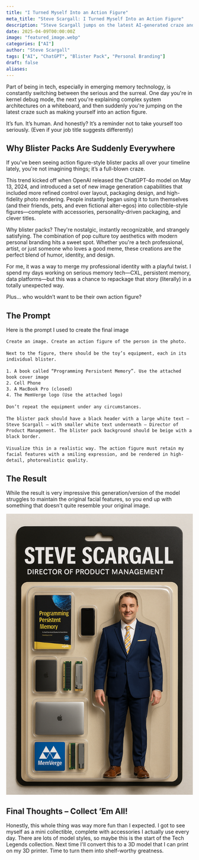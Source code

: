 ```yaml
---
title: "I Turned Myself Into an Action Figure"
meta_title: "Steve Scargall: I Turned Myself Into an Action Figure"
description: "Steve Scargall jumps on the latest AI-generated craze and turns himself into a blister pack action figure. Here’s how it happened, why it’s trending, and what it says about creativity and tech culture."
date: 2025-04-09T00:00:00Z
image: "featured_image.webp"
categories: ["AI"]
author: "Steve Scargall"
tags: ["AI", "ChatGPT", "Blister Pack", "Personal Branding"]
draft: false
aliases:
---
```


Part of being in tech, especially in emerging memory technology, is constantly switching between the serious and the surreal. One day you're in kernel debug mode, the next you're explaining complex system architectures on a whiteboard, and then suddenly you're jumping on the latest craze such as making yourself into an action figure.

It’s fun. It’s human. And honestly? It’s a reminder not to take yourself too seriously. (Even if your job title suggests differently)

## Why Blister Packs Are Suddenly Everywhere

If you've been seeing action figure-style blister packs all over your timeline lately, you're not imagining things; it’s a full-blown craze.

This trend kicked off when OpenAI released the ChatGPT-4o model on May 13, 2024, and introduced a set of new image generation capabilities that included more refined control over layout, packaging design, and high-fidelity photo rendering. People instantly began using it to turn themselves (and their friends, pets, and even fictional alter-egos) into collectible-style figures—complete with accessories, personality-driven packaging, and clever titles.

Why blister packs? They're nostalgic, instantly recognizable, and strangely satisfying. The combination of pop culture toy aesthetics with modern personal branding hits a sweet spot. Whether you're a tech professional, artist, or just someone who loves a good meme, these creations are the perfect blend of humor, identity, and design.

For me, it was a way to merge my professional identity with a playful twist. I spend my days working on serious memory tech—CXL, persistent memory, data platforms—but this was a chance to repackage that story (literally) in a totally unexpected way.

Plus… who wouldn’t want to be their own action figure?

## The Prompt

Here is the prompt I used to create the final image

```text
Create an image. Create an action figure of the person in the photo.

Next to the figure, there should be the toy’s equipment, each in its individual blister.

1. A book called “Programming Persistent Memory”. Use the attached book cover image
2. Cell Phone
3. A MacBook Pro (closed)
4. The MemVerge logo (Use the attached logo)

Don’t repeat the equipment under any circumstances. 

The blister pack should have a black header with a large white text –Steve Scargall – with smaller white text underneath – Director of Product Management. The blister pack background should be beige with a black border.

Visualize this in a realistic way. The action figure must retain my facial features with a smiling expression, and be rendered in high-detail, photorealistic quality.
```

## The Result

While the result is very impressive this generation/version of the model struggles to maintain the original facial features, so you end up with something that doesn't quite resemble your original image.

![Blister Pack Steve](./BlisterPack02.png)

## Final Thoughts – Collect ’Em All!

Honestly, this whole thing was way more fun than I expected. I got to see myself as a mini collectible, complete with accessories I actually use every day. There are lots of model styles, so maybe this is the start of the Tech Legends collection. Next time I'll convert this to a 3D model that I can print on my 3D printer. Time to turn them into shelf-worthy greatness.
